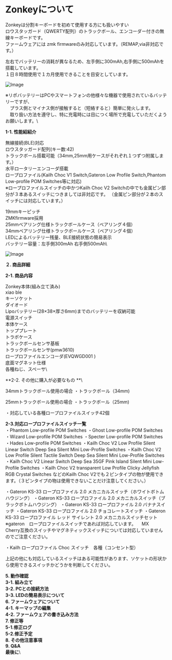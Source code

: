 # Zonkeyについて

Zonkeyは分割キーボードを初めて使用する方にも扱いやすい\
ロウスタッガード（QWERTY配列）のトラックボール、エンコーダー付きの無線キーボードです。\
ファームウェアには zmk firmwareのみ対応しています。（REMAP,via非対応です。）

左右でバッテリーの消耗が異なるため、左手側に300mAh,右手側に500mAhを搭載しています。\
１日８時間使用で１カ月使用できることを目安としています。


![Image](https://github.com/user-attachments/assets/8a479e45-fbee-44db-97cd-d00713b36cb2)

※リポバッテリーはPCやスマートフォンの他様々な機器で使用されているバッテリーですが、\
　プラス側とマイナス側が接触すると（短絡すると）簡単に発火します。\
　取り扱い方法を遵守し、特に充電時には目につく場所で充電していただくようお願いします。\

**1-1. 性能紹紹介**

無線接続(BLE)対応\
ロウスタッガード配列(キー数:42)\
トラックボール搭載可能（34mm,25mm用ケースがそれぞれ１つずつ附属します。）\
水平ロータリーエンコーダ搭載\
ロープロファイル(Kailh Choc V1 Switch,Gateron Low Profile Switch,Phantom Low-profile POM Switches等に対応)\
※ロープロファイルスイッチの中かつKailh Choc V2 Switchの中でも金属ピン部分が３本あるスイッチにつきましては非対応です。
（金属ピン部分が２本のスイッチには対応しています。）
 
19mmキーピッチ\
ZMKfirmware採用\
25mmベアリング仕様トラックボールケース（ベアリング４個）\
34mmベアリング仕様トラックボールケース（ベアリング４個）\
LEDによるバッテリー残量、BLE接続状態の簡易表示\
バッテリー容量：左手側300mAh  右手側500mAh\

![Image](https://github.com/user-attachments/assets/5f487546-771b-44a3-b13c-cabdf2f41b11)

**２. 商品詳細**

**2-1. 商品内容**

Zonkey本体(組み立て済み)\
xiao ble\
キーソケット\
ダイオード\
Lipoバッテリー(28×38×厚さ6mm)までのバッテリーを収納可能\
電源スイッチ\
本体ケース\
トッププレート\
トラボケース\
トラックボールセンサ基板\
トラックボールセンサ(pmw3610)\
ロープロファイルエンコーダ(EVQWGD001 )\
底面マグネット仕様\
各種ねじ、スペーサ\


**2-2. その他に購入が必要なもの **\
 
34mmトラックボール使用の場合
・トラックボール（34mm)

25mmトラックボール使用の場合
・トラックボール（25mm)

・対応している各種ロープロファイルスイッチ42個



**2-3.対応ロープロファイルスイッチ一覧**\
・Phantom Low-profile POM Switches
・Ghost Low-profile POM Switches
・Wizard Low-profile POM Switches
・Specter Low-profile POM Switches
・Hades Low-profile POM Switches
・Kailh Choc V2 Low Profile Silent Linear Switch Deep Sea Silent Mini Low-Profile Switches
・Kailh Choc V2 Low Profile Silent Tactile Switch Deep Sea Silent Mini Low-Profile Switches
・Kailh Choc V2 Linear Switch Deep Sea 35GF Pink Island Silent Mini Low-Profile Switches
・Kailh Choc V2 transparent Low Profile Clicky Jellyfish RGB Crystal Switches
などのKailh Choc V2でも２ピンタイプの物が使用できます。（３ピンタイプの物は使用できないことだけ注意してください。）

・Gateron KS-33 ロープロファイル 2.0 メカニカルスイッチ（ホワイトボトムハウジング）
・Gateron KS-33 ロープロファイル 2.0 メカニカルスイッチ（ブラックボトムハウジング）
・Gateron KS-33 ロープロファイル 2.0 バナナスイッチ
・Gateron KS-33 ロープロファイル 2.0 チョコレートスイッチ
・Gateron KS-33 ロープロファイル レッド サイレント 2.0 メカニカルスイッチセット
※gateron　ロープロファイルスイッチであれば対応しています。
　MX　Cherry互換のスイッチやマグネティックスイッチについては対応していませんのでご注意ください。

 ・Kailh ロープロファイル Choc スイッチ　各種（コンセント型）

 上記の他にも対応しているスイッチはある可能性があります、ソケットの形状から使用できるスイッチかどうかを判断してください。


**5. 動作確認**\
**3-1. 組み立て**\
**3-2. PCとの接続方法**\
**3-3. LEDの簡易表示について**\
**6. ファームウェアについて**\
**4-1. キーマップの編集**\
**4-2. ファームウェアの書き込み方法**\
**7. 修正等**\
**5-1.修正ログ**\
**5-2.修正予定**\
**8. その他注意事項**\
**9. Q&A**\
**最後に**\

